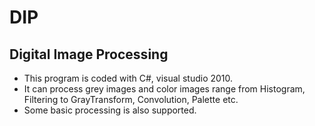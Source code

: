 # DIP
## Digital Image Processing
- This program is coded with C#, visual studio 2010.
- It can process grey images and color images range from Histogram, Filtering to GrayTransform, Convolution, Palette etc. 
- Some basic processing is also supported.